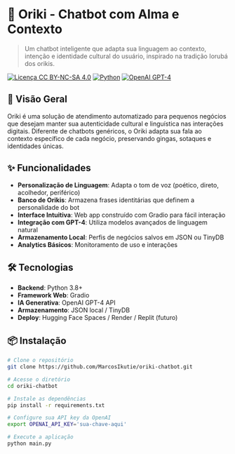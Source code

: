 # 🤖 Oriki - Chatbot com Alma e Contexto

> Um chatbot inteligente que adapta sua linguagem ao contexto, intenção e identidade cultural do usuário, inspirado na tradição Iorubá dos orikis.

[![Licença CC BY-NC-SA 4.0](https://img.shields.io/badge/License-CC_BY--NC--SA_4.0-lightgrey.svg)](https://creativecommons.org/licenses/by-nc-sa/4.0/)
[![Python](https://img.shields.io/badge/Python-3.8%2B-blue.svg)](https://python.org)
[![OpenAI GPT-4](https://img.shields.io/badge/OpenAI-GPT--4-green.svg)](https://openai.com)

## 🌟 Visão Geral

Oriki é uma solução de atendimento automatizado para pequenos negócios que desejam manter sua autenticidade cultural e linguística nas interações digitais. Diferente de chatbots genéricos, o Oriki adapta sua fala ao contexto específico de cada negócio, preservando gingas, sotaques e identidades únicas.

## ✨ Funcionalidades

- **Personalização de Linguagem**: Adapta o tom de voz (poético, direto, acolhedor, periférico)
- **Banco de Orikis**: Armazena frases identitárias que definem a personalidade do bot
- **Interface Intuitiva**: Web app construído com Gradio para fácil interação
- **Integração com GPT-4**: Utiliza modelos avançados de linguagem natural
- **Armazenamento Local**: Perfis de negócios salvos em JSON ou TinyDB
- **Analytics Básicos**: Monitoramento de uso e interações

## 🛠️ Tecnologias

- **Backend**: Python 3.8+
- **Framework Web**: Gradio
- **IA Generativa**: OpenAI GPT-4 API
- **Armazenamento**: JSON local / TinyDB
- **Deploy**: Hugging Face Spaces / Render / Replit (futuro)

## 📦 Instalação

```bash
# Clone o repositório
git clone https://github.com/MarcosIkutie/oriki-chatbot.git

# Acesse o diretório
cd oriki-chatbot

# Instale as dependências
pip install -r requirements.txt

# Configure sua API key da OpenAI
export OPENAI_API_KEY='sua-chave-aqui'

# Execute a aplicação
python main.py